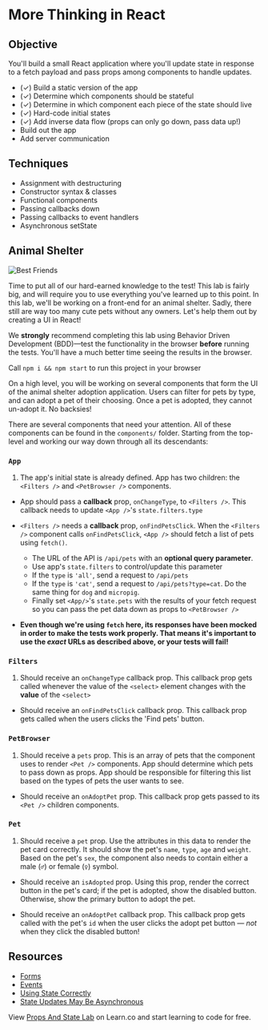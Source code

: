 # More Thinking in React

## Objective

You'll build a small React application where you'll update state in response to a fetch payload and pass props among components to handle updates.

- (✓) Build a static version of the app
- (✓) Determine which components should be stateful
- (✓) Determine in which component each piece of the state should live
- (✓) Hard-code initial states
- (✓) Add inverse data flow (props can only go down, pass data up!)
- Build out the app
- Add server communication

## Techniques

- Assignment with destructuring
- Constructor syntax & classes
- Functional components
- Passing callbacks down
- Passing callbacks to event handlers
- Asynchronous setState

## Animal Shelter

![Best Friends](https://media.giphy.com/media/xTiTnz5OOUn49wKbg4/giphy.gif)

Time to put all of our hard-earned knowledge to the test! This lab is fairly big, and will require you to use everything you've learned up to this point. In this lab, we'll be working on a front-end for an animal shelter. Sadly, there still are way too many cute pets without any owners. Let's help them out by creating a UI in React!

We **strongly** recommend completing this lab using Behavior Driven Development (BDD)––test the functionality in the browser **before** running the tests. You'll have a much better time seeing the results in the browser.

Call `npm i && npm start` to run this project in your browser

On a high level, you will be working on several components that form the UI of the animal shelter adoption application. Users can filter for pets by type, and can adopt a pet of their choosing. Once a pet is adopted, they cannot un-adopt it. No backsies!

There are several components that need your attention. All of these components can be found in the `components/` folder. Starting from the top-level and working our way down through all its descendants:

### `App`

1.  The app's initial state is already defined. App has two children: the `<Filters />` and `<PetBrowser />` components.

- App should pass a **callback** prop, `onChangeType`, to `<Filters />`. This callback needs to update `<App />`'s `state.filters.type`

- `<Filters />` needs a **callback** prop, `onFindPetsClick`. When the `<Filters />` component calls `onFindPetsClick`, `<App />` should fetch a list of pets using `fetch()`.

  - The URL of the API is `/api/pets` with an **optional query parameter**.
  - Use app's `state.filters` to control/update this parameter
  - If the `type` is `'all'`, send a request to `/api/pets`
  - If the `type` is `'cat'`, send a request to `/api/pets?type=cat`. Do the same thing for `dog` and `micropig`.
  - Finally set `<App/>`'s `state.pets` with the results of your fetch request so you can pass the pet data down as props to `<PetBrowser />`

* **Even though we're using `fetch` here, its responses have been mocked in order to make the tests work properly. That means it's important to use the _exact_ URLs as described above, or your tests will fail!**

### `Filters`

1.  Should receive an `onChangeType` callback prop. This callback prop gets called whenever the value of the `<select>` element changes with the **value** of the `<select>`

- Should receive an `onFindPetsClick` callback prop. This callback prop gets called when the users clicks the 'Find pets' button.

### `PetBrowser`

1.  Should receive a `pets` prop. This is an array of pets that the component uses to render `<Pet />` components. App should determine which pets to pass down as props. App should be responsible for filtering this list based on the types of pets the user wants to see.

- Should receive an `onAdoptPet` prop. This callback prop gets passed to its `<Pet />` children components.

### `Pet`

1.  Should receive a `pet` prop. Use the attributes in this data to render the pet card correctly. It should show the pet's `name`, `type`, `age` and `weight`. Based on the pet's `sex`, the component also needs to contain either a male (`♂`) or female (`♀`) symbol.

- Should receive an `isAdopted` prop. Using this prop, render the correct button in the pet's card; if the pet is adopted, show the disabled button. Otherwise, show the primary button to adopt the pet.

- Should receive an `onAdoptPet` callback prop. This callback prop gets called with the pet's `id` when the user clicks the adopt pet button — _not_ when they click the disabled button!

## Resources

- [Forms](https://facebook.github.io/react/docs/forms.html)
- [Events](https://facebook.github.io/react/docs/events.html)
- [Using State Correctly](https://reactjs.org/docs/state-and-lifecycle.html#using-state-correctly)
- [State Updates May Be Asynchronous](https://reactjs.org/docs/state-and-lifecycle.html#state-updates-may-be-asynchronous)

<p class='util--hide'>View <a href='https://learn.co/lessons/react-props-and-state-lab'>Props And State Lab</a> on Learn.co and start learning to code for free.</p>

